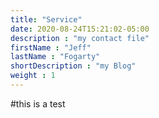 ```yaml
---
title: "Service"
date: 2020-08-24T15:21:02-05:00
description : "my contact file"
firstName : "Jeff"
lastName : "Fogarty"
shortDescription : "my Blog"
weight : 1
---
```


#this is a test